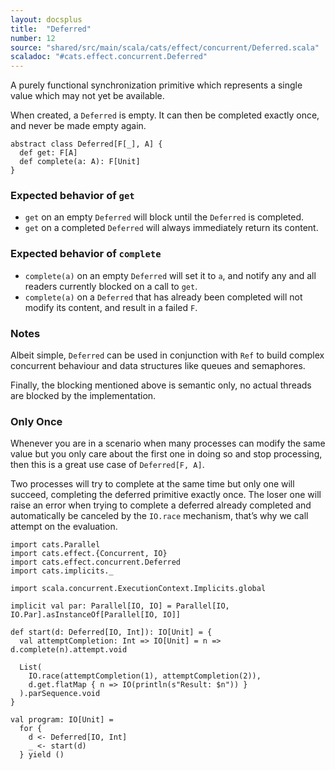```yaml
---
layout: docsplus
title:  "Deferred"
number: 12
source: "shared/src/main/scala/cats/effect/concurrent/Deferred.scala"
scaladoc: "#cats.effect.concurrent.Deferred"
---
```


A purely functional synchronization primitive which represents a single value which may not yet be available.

When created, a `Deferred` is empty. It can then be completed exactly once, and never be made empty again.

```tut:book:silent
abstract class Deferred[F[_], A] {
  def get: F[A]
  def complete(a: A): F[Unit]
}
```

### Expected behavior of `get`

- `get` on an empty `Deferred` will block until the `Deferred` is completed.
- `get` on a completed `Deferred` will always immediately return its content.

### Expected behavior of `complete`

- `complete(a)` on an empty `Deferred` will set it to `a`, and notify any and all readers currently blocked on a call to `get`.
- `complete(a)` on a `Deferred` that has already been completed will not modify its content, and result in a failed `F`.

### Notes

Albeit simple, `Deferred` can be used in conjunction with `Ref` to build complex concurrent behaviour and data structures like queues and semaphores.

Finally, the blocking mentioned above is semantic only, no actual threads are blocked by the implementation.

### Only Once

Whenever you are in a scenario when many processes can modify the same value but you only care about the first one in doing so and stop processing, then this is a great use case of `Deferred[F, A]`.

Two processes will try to complete at the same time but only one will succeed, completing the deferred primitive exactly once. The loser one will raise an error when trying to complete a deferred already completed and automatically be canceled by the `IO.race` mechanism, that’s why we call attempt on the evaluation.

```tut:book
import cats.Parallel
import cats.effect.{Concurrent, IO}
import cats.effect.concurrent.Deferred
import cats.implicits._

import scala.concurrent.ExecutionContext.Implicits.global

implicit val par: Parallel[IO, IO] = Parallel[IO, IO.Par].asInstanceOf[Parallel[IO, IO]]

def start(d: Deferred[IO, Int]): IO[Unit] = {
  val attemptCompletion: Int => IO[Unit] = n => d.complete(n).attempt.void

  List(
    IO.race(attemptCompletion(1), attemptCompletion(2)),
    d.get.flatMap { n => IO(println(s"Result: $n")) }
  ).parSequence.void
}

val program: IO[Unit] =
  for {
    d <- Deferred[IO, Int]
    _ <- start(d)
  } yield ()
```
